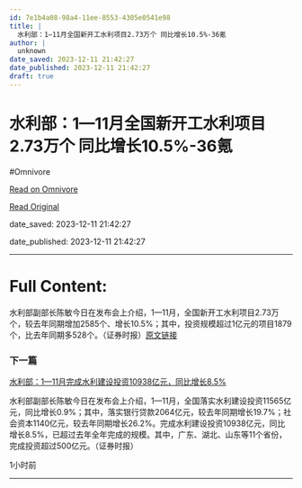 ```yaml
---
id: 7e1b4a08-98a4-11ee-8553-4305e0541e98
title: |
  水利部：1—11月全国新开工水利项目2.73万个 同比增长10.5%-36氪
author: |
  unknown
date_saved: 2023-12-11 21:42:27
date_published: 2023-12-11 21:42:27
draft: true
---
```


# 水利部：1—11月全国新开工水利项目2.73万个 同比增长10.5%-36氪
#Omnivore

[Read on Omnivore](https://omnivore.app/me/1-11-2-73-10-5-36-18c5c38cbbc)

[Read Original](https://36kr.com/newsflashes/2557164713138824?f=rss)

date_saved: 2023-12-11 21:42:27

date_published: 2023-12-11 21:42:27

--- 

# Full Content: 

水利部副部长陈敏今日在发布会上介绍，1—11月，全国新开工水利项目2.73万个，较去年同期增加2585个、增长10.5%；其中，投资规模超过1亿元的项目1879个，比去年同期多528个。（证券时报）[原文链接](https://egs.stcn.com/news/detail?id=1651436)

### 下一篇

[水利部：1—11月完成水利建设投资10938亿元，同比增长8.5%](https://36kr.com/newsflashes/2557156907342721)

水利部副部长陈敏今日在发布会上介绍，1—11月，全国落实水利建设投资11565亿元，同比增长0.9%；其中，落实银行贷款2064亿元，较去年同期增长19.7%；社会资本1140亿元，较去年同期增长26.2%。完成水利建设投资10938亿元，同比增长8.5%，已超过去年全年完成的规模。其中，广东、湖北、山东等11个省份，完成投资超过500亿元。（证券时报）

1小时前

---

